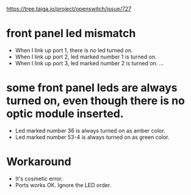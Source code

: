 https://tree.taiga.io/project/openswitch/issue/727

# front panel led mismatch
- When I link up port 1, there is no led turned on.
- When I link up port 2, led marked number 1 is turned on.
- When I link up port 3, led marked number 2 is turned on.
...

# some front panel leds are always turned on, even though there is no optic module inserted.
- Led marked number 36 is always turned on as amber color.
- Led marked number 53-4 is always turned on as green color.

# Workaround
- It's cosmetic error.
- Ports works OK. Ignore the LED order.
